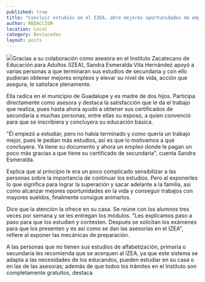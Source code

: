 ```yaml
---
published: true
title: "Concluir estudios en el IZEA, abre mejores oportunidades de empleo"
author: REDACCION
location: Local
category: Destacadas
layout: posts
---
```


![](http://i.imgur.com/7FsuWF9m.jpg)Gracias a su colaboración como asesora en el Instituto Zacatecano de Educación para Adultos (IZEA), Sandra Esmeralda Vita Hernández apoyó a varias personas a que terminaran sus estudios de secundaria y con ello pudieran obtener mejores empleos y elevar su nivel de vida, acción que asegura, le satisface plenamente.
 
Ella radica en el municipio de Guadalupe y es madre de dos hijos. Participa directamente como asesora y destaca la satisfacción que le da el trabajo que realiza, pues hasta ahora ayudó a obtener sus certificados de secundaria a muchas personas, entre ellas su esposo, a quien convenció para que se inscribiera y concluyera su educación básica.
 
"Él empezó a estudiar, pero no había terminado y como quería un trabajo mejor, pues le pedían más estudios, así es que lo motivamos a que concluyera. Ya tiene su documento y ahora un empleo donde le pagan un poco más gracias a que tiene su certificado de secundaria", cuenta Sandra Esmeralda.
 
Explica que al principio le era un poco complicado sensibilizar a las personas sobre la importancia de continuar los estudios. Pero al exponerles lo que significa para lograr la superación y sacar adelante a la familia, así como alcanzar mejores oportunidades en la vida y conseguir trabajos con mayores sueldos, finalmente consigue animarlos.
 
Dice que la atención la ofrece en su casa. Se reúne con los alumnos tres veces por semana y se les entregan los módulos. "Les explicamos paso a paso para que los estudien y contesten. Después se solicitan los exámenes para que los presenten y es así como se dan las asesorías en el IZEA", refiere al exponer las mecánicas de preparación.
 
A las personas que no tienen sus estudios de alfabetización, primaria o secundaria les recomienda que se acerquen al IZEA, ya que este sistema se adapta a las necesidades de los educandos, pueden estudiar en su casa o en las de las asesoras; además de que todos los trámites en el Instituto son completamente gratuitos, destaca.
